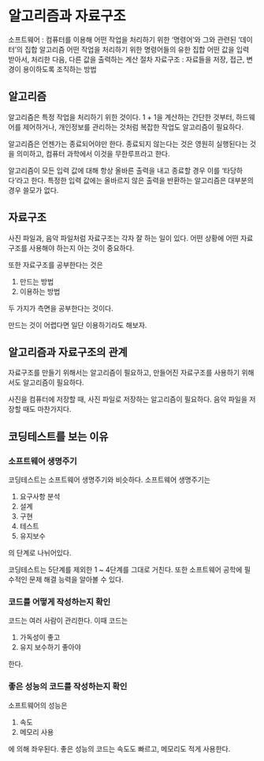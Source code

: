 # 알고리즘과 자료구조
소프트웨어 : 컴퓨터를 이용해 어떤 작업을 처리하기 위한 ‘명령어’와 그와 관련된 ‘데이터’의 집합
알고리즘
어떤 작업을 처리하기 위한 명령어들의 유한 집합
어떤 값을 입력 받아서, 처리한 다음, 다른 값을 출력하는 계산 절차
자료구조 : 자료들을 저장, 접근, 변경이 용이하도록 조직하는 방법

## 알고리즘
알고리즘은 특정 작업을 처리하기 위한 것이다. 1 + 1을 계산하는 간단한 것부터, 하드웨어를 제어하거나, 개인정보를 관리하는 것처럼 복잡한 작업도 알고리즘이 필요하다.

알고리즘은 언젠가는 종료되어야만 한다. 종료되지 않는다는 것은 영원히 실행된다는 것을 의미하고, 컴퓨터 과학에서 이것을 무한루프라고 한다.

알고리즘이 모든 입력 값에 대해 항상 올바른 출력을 내고 종료할 경우 이를 ‘타당하다’라고 한다. 특정한 입력 값에는 올바르지 않은 출력을 반환하는 알고리즘은 대부분의 경우 쓸모가 없다.

## 자료구조
사진 파일과, 음악 파일처럼 자료구조는 각자 잘 하는 일이 있다.
어떤 상황에 어떤 자료구조를 사용해야 하는지 아는 것이 중요하다.

또한 자료구조를 공부한다는 것은
1. 만드는 방법 
2. 이용하는 방법

두 가지가 측면을 공부한다는 것이다.

만드는 것이 어렵다면 일단 이용하기라도 해보자.

## 알고리즘과 자료구조의 관계
자료구조를 만들기 위해서는 알고리즘이 필요하고, 만들어진 자료구조를 사용하기 위해서도 알고리즘이 필요하다.

사진을 컴퓨터에 저장할 때, 사진 파일로 저장하는 알고리즘이 필요하다. 음악 파일을 저장할 때도 마찬가지다.

## 코딩테스트를 보는 이유
### 소프트웨어 생명주기
코딩테스트는 소프트웨어 생명주기와 비슷하다.
소프트웨어 생명주기는
1. 요구사항 분석
2. 설계
3. 구현
4. 테스트
5. 유지보수

의 단계로 나뉘어있다.

코딩테스트는 5단계를 제외한 1 ~ 4단계를 그대로 거친다.
또한 소프트웨어 공학에 필수적인 문제 해결 능력을 알아볼 수 있다.

### 코드를 어떻게 작성하는지 확인
코드는 여러 사람이 관리한다.
이때 코드는
1. 가독성이 좋고
2. 유지 보수하기 좋아야

한다.

### 좋은 성능의 코드를 작성하는지 확인
소프트웨어의 성능은
1. 속도
2. 메모리 사용

에 의해 좌우된다.
좋은 성능의 코드는 속도도 빠르고, 메모리도 적게 사용한다.